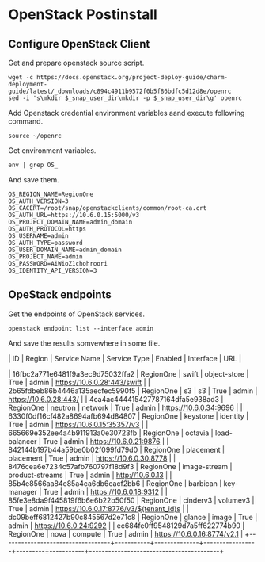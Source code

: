 # OpenStack Postinstall
## Configure OpenStack Client
Get and prepare openstack source script.
```
wget -c https://docs.openstack.org/project-deploy-guide/charm-deployment-guide/latest/_downloads/c894c4911b9572f0b5f86bdfc5d12d8e/openrc
sed -i 's\mkdir $_snap_user_dir\mkdir -p $_snap_user_dir\g' openrc
```
Add Openstack credential environment variables aand execute following command.
```
source ~/openrc
```
Get environment variables.
```
env | grep OS_
```
And save them.
```
OS_REGION_NAME=RegionOne
OS_AUTH_VERSION=3
OS_CACERT=/root/snap/openstackclients/common/root-ca.crt
OS_AUTH_URL=https://10.6.0.15:5000/v3
OS_PROJECT_DOMAIN_NAME=admin_domain
OS_AUTH_PROTOCOL=https
OS_USERNAME=admin
OS_AUTH_TYPE=password
OS_USER_DOMAIN_NAME=admin_domain
OS_PROJECT_NAME=admin
OS_PASSWORD=AiWioZ1chohroori
OS_IDENTITY_API_VERSION=3
```
## OpeStack endpoints
Get the endpoints of OpenStack services.
```
openstack endpoint list --interface admin
```
And save the results somvewhere in some file.

| ID | Region | Service Name | Service Type | Enabled | Interface | URL |

| 16fbc2a771e6481f9a3ec9d75032ffa2 | RegionOne | swift        | object-store    | True    | admin     | https://10.6.0.28:443/swift             |
| 2b65fdbeb86b4446a135aecfec5990f5 | RegionOne | s3           | s3              | True    | admin     | https://10.6.0.28:443/                  |
| 4ca4ac444415427787164dfa5e938ad3 | RegionOne | neutron      | network         | True    | admin     | https://10.6.0.34:9696                  |
| 6330f0df16cf482a8694afb694d84807 | RegionOne | keystone     | identity        | True    | admin     | https://10.6.0.15:35357/v3              |
| 665669e352ee4a4b911913a0e30723fb | RegionOne | octavia      | load-balancer   | True    | admin     | https://10.6.0.21:9876                  |
| 842144b197b44a59be0b02f099fd79d0 | RegionOne | placement    | placement       | True    | admin     | https://10.6.0.30:8778                  |
| 8476cea6e7234c57afb760797f18d9f3 | RegionOne | image-stream | product-streams | True    | admin     | http://10.6.0.13                        |
| 85b4e8566aa84e85a4ca6db6eacf2bb6 | RegionOne | barbican     | key-manager     | True    | admin     | https://10.6.0.18:9312                  |
| 85fe3e8da9f445819f6b6e6b22b50f50 | RegionOne | cinderv3     | volumev3        | True    | admin     | https://10.6.0.17:8776/v3/$(tenant_id)s |
| dc09beff6812427b90c845567d2e71c8 | RegionOne | glance       | image           | True    | admin     | https://10.6.0.24:9292                  |
| ec684fe0ff9548129d7a5ff622774b90 | RegionOne | nova         | compute         | True    | admin     | https://10.6.0.16:8774/v2.1             |
+----------------------------------+-----------+--------------+-----------------+---------+-----------+-----------------------------------------+
